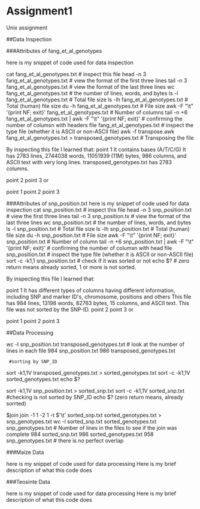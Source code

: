 # Assignment1
Unix assignment


##Data Inspection

###Attributes of fang_et_al_genotypes

here is my snippet of code used for data inspection


cat fang_et_al_genotypes.txt        # inspect this file
head -n 3 fang_et_al_genotypes.txt  # view the format of the first three lines
tail -n 3 fang_et_al_genotypes.txt  # view the format of the last three lines
wc fang_et_al_genotypes.txt         # the number of lines, words, and bytes
ls -l fang_et_al_genotypes.txt      # Total file size
ls -lh fang_et_al_genotypes.txt     # Total (human) file size
du -h fang_et_al_genotypes.txt      # File size
awk -F "\t" '{print NF; exit}' fang_et_al_genotypes.txt   # Number of columns
tail -n +6 fang_et_al_genotypes.txt  | awk -F "\t" '{print NF; exit}' # confirming the number of columsn with headers
file fang_et_al_genotypes.txt       # inspect the type file (whether it is ASCII or non-ASCII file)
awk -f transpose.awk fang_et_al_genotypes.txt > transposed_genotypes.txt  # Transposing the file





By inspecting this file I learned that:
point 1
It contains bases (A/T/C/G)
It has 2783 lines, 2744038 words, 11051939 (11M) bytes, 986 columns, and ASCII text with very long lines. transposed_genotypes.txt has 2783 columns.

point 2
point 3
or

point 1
point 2
point 3

###Attributes of snp_position.txt
here is my snippet of code used for data inspection
cat snp_position.txt        # inspect this file
head -n 3 snp_position.txt  # view the first three lines
tail -n 3 snp_position.tx   # view the format of the last three lines
wc snp_position.txt         # the number of lines, words, and bytes
ls -l snp_position.txt      # Total file size
ls -lh snp_position.txt     # Total (human) file size
du -h snp_position.txt      # File size
awk -F "\t" '{print NF; exit}' snp_position.txt   # Number of column
tail -n +6 snp_position.txt  | awk -F "\t" '{print NF; exit}' # confirming the number of columsn with head
file snp_position.txt       # inspect the type file (whether it is ASCII or non-ASCII file)
sort -c -k1,1 snp_position.txt  # check if it was sorted or not
echo $?                         # zero return means already sorted, 1 or more is not sorted.


By inspecting this file I learned that:

point 1
It has different types of columns having different information, including SNP and marker ID's, chromosome, positions and others
This file has 984 lines, 13198 words, 82763 bytes, 15 columns, and ASCII text. This file was not sorted by the SNP-ID.
point 2
point 3
or

point 1
point 2
point 3

##Data Processing

 wc -l snp_position.txt transposed_genotypes.txt # look at the number of lines in each file
     984 snp_position.txt
     986 transposed_genotypes.txt
     
     #sorting by SNP_ID
sort -k1,1V transposed_genotypes.txt > sorted_genotypes.txt
sort -c -k1,1V sorted_genotypes.txt
echo $?

sort -k1,1V snp_position.txt > sorted_snp.txt
sort -c -k1,1V sorted_snp.txt #checking is not sorted by SNP_ID
echo $? (zero return means, already sorrted)

$join
join -1 1 -2 1 -t $'\t' sorted_snp.txt sorted_genotypes.txt > snp_genotypes.txt
wc -l sorted_snp.txt sorted_genotypes.txt snp_genotypes.txt # Number of lines in the files to see if the join was complete
     984 sorted_snp.txt
     986 sorted_genotypes.txt
     958 snp_genotypes.txt # there is no perfect overlap



###Maize Data

here is my snippet of code used for data processing
Here is my brief description of what this code does

###Teosinte Data

here is my snippet of code used for data processing
Here is my brief description of what this code does
